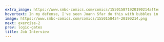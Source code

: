 ```yaml
---
extra_image: https://www.smbc-comics.com/comics/155015871920190214after.png
hovertext: In my defense, I've seen Joann Sfar do this with bubbles in a non-erotic context. Then again, he's French, so maybe it was erotic after all.
image: https://www.smbc-comics.com/comics/1550158424-20190214.png
next: exercise-2
prev: logic-gates
title: Job Interview
---
```

